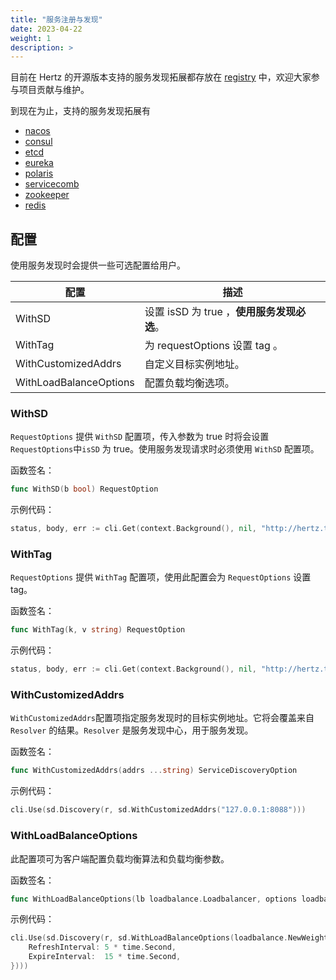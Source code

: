```yaml
---
title: "服务注册与发现"
date: 2023-04-22
weight: 1
description: >
---
```


目前在 Hertz 的开源版本支持的服务发现拓展都存放在 [registry](https://github.com/hertz-contrib/registry) 中，欢迎大家参与项目贡献与维护。

到现在为止，支持的服务发现拓展有

- [nacos](https://github.com/hertz-contrib/registry/tree/main/nacos)
- [consul](https://github.com/hertz-contrib/registry/tree/main/consul)
- [etcd](https://github.com/hertz-contrib/registry/tree/main/etcd)
- [eureka](https://github.com/hertz-contrib/registry/tree/main/eureka)
- [polaris](https://github.com/hertz-contrib/registry/tree/main/polaris)
- [servicecomb](https://github.com/hertz-contrib/registry/tree/main/servicecomb)
- [zookeeper](https://github.com/hertz-contrib/registry/tree/main/zookeeper)
- [redis](https://github.com/hertz-contrib/registry/tree/main/redis)

## 配置

使用服务发现时会提供一些可选配置给用户。

| 配置                   | 描述                                       |
| ---------------------- | ------------------------------------------ |
| WithSD                 | 设置 isSD 为 true ，**使用服务发现必选**。 |
| WithTag                | 为 requestOptions 设置 tag 。              |
| WithCustomizedAddrs    | 自定义目标实例地址。                       |
| WithLoadBalanceOptions | 配置负载均衡选项。                         |

### WithSD

`RequestOptions` 提供 `WithSD` 配置项，传入参数为 true 时将会设置 `RequestOptions`中`isSD` 为 true。使用服务发现请求时必须使用 `WithSD` 配置项。

函数签名：

```go
func WithSD(b bool) RequestOption
```

示例代码：

```go
status, body, err := cli.Get(context.Background(), nil, "http://hertz.test.demo/ping", config.WithSD(true))
```

### WithTag

`RequestOptions` 提供 `WithTag` 配置项，使用此配置会为 `RequestOptions` 设置 tag。

函数签名：

```go
func WithTag(k, v string) RequestOption
```

示例代码：

```go
status, body, err := cli.Get(context.Background(), nil, "http://hertz.test.demo/ping", config.WithTag("foo", "var"))
```

### WithCustomizedAddrs

`WithCustomizedAddrs`配置项指定服务发现时的目标实例地址。它将会覆盖来自 `Resolver` 的结果。`Resolver` 是服务发现中心，用于服务发现。

函数签名：

```go
func WithCustomizedAddrs(addrs ...string) ServiceDiscoveryOption
```

示例代码：

```go
cli.Use(sd.Discovery(r, sd.WithCustomizedAddrs("127.0.0.1:8088")))
```

### WithLoadBalanceOptions

此配置项可为客户端配置负载均衡算法和负载均衡参数。

函数签名：

```go
func WithLoadBalanceOptions(lb loadbalance.Loadbalancer, options loadbalance.Options) ServiceDiscoveryOption 
```

示例代码：

```go
cli.Use(sd.Discovery(r, sd.WithLoadBalanceOptions(loadbalance.NewWeightedBalancer(), loadbalance.Options{
    RefreshInterval: 5 * time.Second, 
    ExpireInterval:  15 * time.Second,
})))
```
